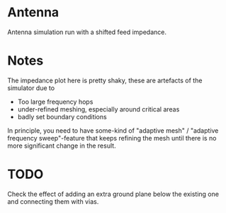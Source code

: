 # Antenna

Antenna simulation run with a shifted feed impedance.

# Notes
The impedance plot here is pretty shaky, these are artefacts of the simulator due to
- Too large frequency hops
- under-refined meshing, especially around critical areas
- badly set boundary conditions

In principle, you need to have some-kind of "adaptive mesh" / "adaptive frequency sweep"-feature that keeps refining the mesh until there is no more significant change in the result.

# TODO
Check the effect of adding an extra ground plane below the existing one and connecting them with vias.

